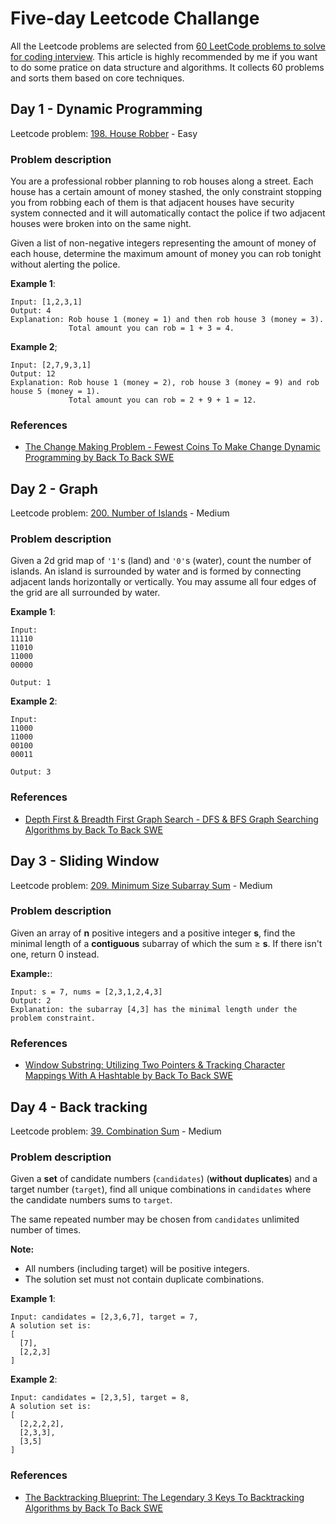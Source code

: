 # Five-day Leetcode Challange

All the Leetcode problems are selected from [60 LeetCode problems to solve for coding interview](https://medium.com/@koheiarai94/60-leetcode-questions-to-prepare-for-coding-interview-8abbb6af589e). This article is highly recommended by me if you want to do some pratice on data structure and algorithms. It collects 60 problems and sorts them based on core techniques.

## Day 1 - Dynamic Programming

Leetcode problem: [198. House Robber](https://leetcode.com/problems/house-robber/) - Easy

### Problem description

You are a professional robber planning to rob houses along a street. Each house has a certain amount of money stashed, the only constraint stopping you from robbing each of them is that adjacent houses have security system connected and it will automatically contact the police if two adjacent houses were broken into on the same night.

Given a list of non-negative integers representing the amount of money of each house, determine the maximum amount of money you can rob tonight without alerting the police.

**Example 1**:  

```text
Input: [1,2,3,1]
Output: 4
Explanation: Rob house 1 (money = 1) and then rob house 3 (money = 3).
             Total amount you can rob = 1 + 3 = 4.
```

**Example 2**;  

```text
Input: [2,7,9,3,1]
Output: 12
Explanation: Rob house 1 (money = 2), rob house 3 (money = 9) and rob house 5 (money = 1).
             Total amount you can rob = 2 + 9 + 1 = 12.
```

### References

* [The Change Making Problem - Fewest Coins To Make Change Dynamic Programming by Back To Back SWE](https://youtu.be/jgiZlGzXMBw)

## Day 2 - Graph

Leetcode problem: [200. Number of Islands](https://leetcode.com/problems/number-of-islands/) - Medium

### Problem description

Given a 2d grid map of `'1'`s (land) and `'0'`s (water), count the number of islands. An island is surrounded by water and is formed by connecting adjacent lands horizontally or vertically. You may assume all four edges of the grid are all surrounded by water.

**Example 1**:

```text
Input:
11110
11010
11000
00000

Output: 1
```

**Example 2**:

```text
Input:
11000
11000
00100
00011

Output: 3
```

### References

* [Depth First & Breadth First Graph Search - DFS & BFS Graph Searching Algorithms by Back To Back SWE](https://youtu.be/TIbUeeksXcI)

## Day 3 - Sliding Window

Leetcode problem: [209. Minimum Size Subarray Sum](https://leetcode.com/problems/minimum-size-subarray-sum/) - Medium

### Problem description

Given an array of **n** positive integers and a positive integer **s**, find the minimal length of a **contiguous** subarray of which the sum ≥ **s**. If there isn't one, return 0 instead.

**Example:**:

```text
Input: s = 7, nums = [2,3,1,2,4,3]
Output: 2
Explanation: the subarray [4,3] has the minimal length under the problem constraint.
```

### References

* [Window Substring: Utilizing Two Pointers & Tracking Character Mappings With A Hashtable by Back To Back SWE](https://youtu.be/eS6PZLjoaq8)

## Day 4 - Back tracking

Leetcode problem: [39. Combination Sum](https://leetcode.com/problems/combination-sum/) - Medium

### Problem description

Given a **set** of candidate numbers (`candidates`) (**without duplicates**) and a target number (`target`), find all unique combinations in `candidates` where the candidate numbers sums to `target`.

The same repeated number may be chosen from `candidates` unlimited number of times.

**Note:**

* All numbers (including target) will be positive integers.
* The solution set must not contain duplicate combinations.

**Example 1**:

```text
Input: candidates = [2,3,6,7], target = 7,
A solution set is:
[
  [7],
  [2,2,3]
]
```

**Example 2**:

```text
Input: candidates = [2,3,5], target = 8,
A solution set is:
[
  [2,2,2,2],
  [2,3,3],
  [3,5]
]
```

### References

* [The Backtracking Blueprint: The Legendary 3 Keys To Backtracking Algorithms by Back To Back SWE](https://youtu.be/Zq4upTEaQyM)
